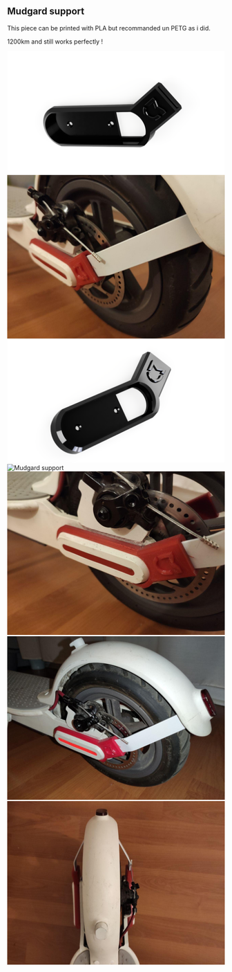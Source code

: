 ## Mudgard support

This piece can be printed with PLA but recommanded un PETG as i did.

1200km and still works perfectly !

![Mudgard support](../../images/mudgardsupport/00.png)
![Mudgard support](../../images/mudgardsupport/04.jpg)
![Mudgard support](../../images/mudgardsupport/01.png)
![Mudgard support](../../images/mudgardsupport/03.png)
![Mudgard support](../../images/mudgardsupport/05.jpg)
![Mudgard support](../../images/mudgardsupport/06.jpg)
![Mudgard support](../../images/mudgardsupport/07.jpg)
